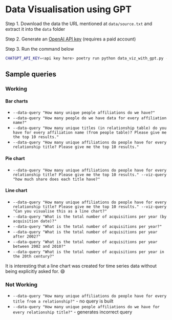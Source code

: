 # Data Visualisation using GPT

Step 1. Download the data the URL mentioned at `data/source.txt` and extract it into the `data` folder

Step 2. Generate an [OpenAI API key](https://platform.openai.com/account/api-keys) (requires a paid account)

Step 3. Run the command below

```bash
CHATGPT_API_KEY=<api key here> poetry run python data_viz_with_gpt.py --data-query <data-query> --viz-query <viz-query>
```

## Sample queries
### Working
#### Bar charts
* `--data-query "How many unique people affiliations do we have?"`
* `--data-query "How many people do we have data for every affiliation name?"`
* `--data-query "How many unique titles (in relationship table) do you have for every affiliation name (from people table)? Please give me the top 10 results."`
* `--data-query "How many unique affiliations do people have for every relationship title? Please give me the top 10 results."`

#### Pie chart
* `--data-query "How many unique affiliations do people have for every relationship title? Please give me the top 10 results." --viz-query "how much share does each title have?"`

#### Line chart
* `--data-query "How many unique affiliations do people have for every relationship title? Please give me the top 10 results." --viz-query "Can you visualise this as a line chart?"`
* `--data-query "What is the total number of acquisitions per year (by acquisition date)?"`
* `--data-query "What is the total number of acquisitions per year?"`
* `--data-query "What is the total number of acquisitions per year after 2002?"`
* `--data-query "What is the total number of acquisitions per year between 2002 and 2010?"`
* `--data-query "What is the total number of acquisitions per year in the 20th century?"`

It is interesting that a line chart was created for time series data without being explicitly asked for. :smile:

### Not Working
* `--data-query "How many unique affiliations do people have for every title from a relationship?"` - no query is built
* `--data-query "How many unique people affiliations do we have for every relationship title?"` - generates incorrect query
